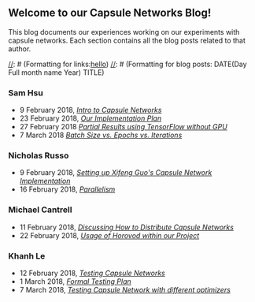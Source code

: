 ## Welcome to our Capsule Networks Blog!

This blog documents our experiences working on our experiments with capsule networks. Each section contains all the blog posts related to that author.


[//]: # (This is a comment)
[//]: # (Formatting for links:[hello](test.md))
[//]: # (Formatting for blog posts: DATE(Day Full month name Year) TITLE)
### Sam Hsu
- 9 February 2018, [_Intro to Capsule Networks_](introduction.md)
- 23 February 2018, [_Our Implementation Plan_](ImplementationPlan.md)
- 27 February 2018 [_Partial Results using TensorFlow without GPU_](CPU_Results1.md)
- 7 March 2018 [_Batch Size vs. Epochs vs. Iterations_](batch_size.md)

### Nicholas Russo
- 9 February 2018, [_Setting up Xifeng Guo's Capsule Network Implementation_](setup.md)
- 16 February 2018, [_Parallelism_](parallelism.md)

### Michael Cantrell
- 11 February 2018, [_Discussing How to Distribute Capsule Networks_](implementation.md)
- 22 February 2018, [_Usage of Horovod within our Project_](horovodUsage.md)

### Khanh Le
- 12 February 2018, [_Testing Capsule Networks_](testing.md)
- 1 March 2018,  [_Formal Testing Plan_](testingplan.md)
- 7 March 2018,  [_Testing Capsule Network with different optimizers_](test_optimizer.md)
